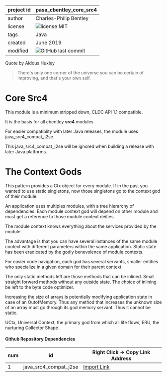 

project id | pasa_cbentley_core_src4
------------ | -------------
author | Charles-Philip Bentley
license | ![license MIT](https://img.shields.io/badge/license-MIT-yellowgreen.svg?style=plastic)
tags | Java
created | June 2019
modified | ![GitHub last commit](https://img.shields.io/github/last-commit/cpbentley/pasa_cbentley_core_src4.svg?style=plastic)

Quote by Aldous Huxley
> There's only one corner of the universe you can be certain of improving, and that's your own self.

# Core Src4

This module is a minimum stripped down, CLDC API 1.1 compatible.

It is the basis for all cbentley __src4__ modules

For easier compatiblity with later Java releases, the module uses java_src4_compat_j2se.

This java_src4_compat_j2se will be ignored when building a release with later Java platforms.

# The Context Gods

This pattern provides a Ctx object for every module. If in the past you wanted to use static singletons,
now those singletons go to the context god of their module.

An application uses multiples modules, with a tree hierarchy of dependencies. Each module context god
will depend on other module and must get a reference to those module context deities.

The module context knows everything about the services provided by the module.

The advantage is that you can have several instances of the same module context with different parameters within
the same application. Static state has been eradicated by the godly benevolence of module contexts.

For easier code navigation, each god has several servants, smaller entities who specialize in a given domain for their
parent context.

The only static methods left are those methods that can be inlined. Small straight forward methods without any outside state. The choice of inlining be left to the byte code optimizer.

Increasing the size of arrays is potentially modifying application state in case of an OutofMemory. Thus any
method that increases the unknown size of an array must go through its god memory servant. Thus it cannot be static.

UCtx, Universal Context, the primary god from which all life flows, ERU, the nurturing Collector Shape . 

#### Github Repository Dependencies

num | id | Right Click -> Copy Link Address
----| -- | -------------
1 | java_src4_compat_j2se | [Import Link](https://github.com/cpbentley/java_src4_compat_j2se)

